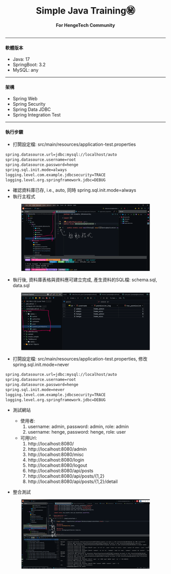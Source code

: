 <div align="center">
  <br>
  <h1>Simple Java Training㊙️</h1>
  <strong>For HengeTech Community</strong>
</div>
<br>
<hr/>

#### 軟體版本

* Java: 17
* SpringBoot: 3.2
* MySQL: any

<hr/>

#### 架構
* Spring Web
* Spring Security
* Spring Data JDBC
* Spring Integration Test

<hr/>

#### 執行步驟

* 打閞設定檔: src/main/resources/application-test.properties
```agsl
spring.datasource.url=jdbc:mysql://localhost/auto
spring.datasource.username=root
spring.datasource.password=henge
spring.sql.init.mode=always
logging.level.com.example.jdbcsecurity=TRACE
logging.level.org.springframework.jdbc=DEBUG
```
* 確認資料庫已存, i.e., auto, 同時 spring.sql.init.mode=always
* 執行主程式
<div style="margin:auto;width:80%">
    <img src="images/start-up.png" />
</div>

* 執行後, 資料庫表格與資料應可建立完成, 產生資料的SQL檔: schema.sql, data.sql
<div style="margin:auto;width:80%">
    <img src="images/init-db.png" />
</div>

* 打閞設定檔: src/main/resources/application-test.properties, 修改spring.sql.init.mode=never
```agsl
spring.datasource.url=jdbc:mysql://localhost/auto
spring.datasource.username=root
spring.datasource.password=henge
spring.sql.init.mode=never
logging.level.com.example.jdbcsecurity=TRACE
logging.level.org.springframework.jdbc=DEBUG
```
* 測試網站 
    * 使用者:
        1. username: admin, password: admin, role: admin
        1. username: henge, password: henge, role: user
    * 可用Url:
      1. http://localhost:8080/
      2. http://localhost:8080/admin
      3. http://localhost:8080/misc
      4. http://localhost:8080/login
      5. http://localhost:8080/logout
      6. http://localhost:8080/api/posts
      7. http://localhost:8080/api/posts/{1,2}
      8. http://localhost:8080/api/posts/{1,2}/detail
        

* 整合測試

<div style="margin:auto;width:80%">
    <img src="images/it-test.png" />
</div>

